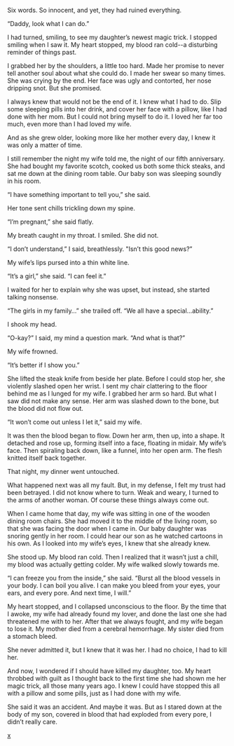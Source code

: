 Six words. So innocent, and yet, they had ruined everything.

“Daddy, look what I can do.”

I had turned, smiling, to see my daughter’s newest magic trick. I stopped smiling when I saw it. My heart stopped, my blood ran cold--a disturbing reminder of things past. 

I grabbed her by the shoulders, a little too hard. Made her promise to never tell another soul about what she could do. I made her swear so many times. She was crying by the end. Her face was ugly and contorted, her nose dripping snot. But she promised. 

I always knew that would not be the end of it. I knew what I had to do. Slip some sleeping pills into her drink, and cover her face with a pillow, like I had done with her mom. But I could not bring myself to do it. I loved her far too much, even more than I had loved my wife. 

And as she grew older, looking more like her mother every day, I knew it was only a matter of time. 

I still remember the night my wife told me, the night of our fifth anniversary. She had bought my favorite scotch, cooked us both some thick steaks, and sat me down at the dining room table. Our baby son was sleeping soundly in his room.

“I have something important to tell you,” she said. 

Her tone sent chills trickling down my spine. 

“I’m pregnant,” she said flatly. 

My breath caught in my throat. I smiled. She did not. 
  
“I don’t understand,” I said, breathlessly. "Isn’t this good news?”

My wife’s lips pursed into a thin white line.

“It’s a girl,” she said. “I can feel it.”

I waited for her to explain why she was upset, but instead, she started talking nonsense. 

“The girls in my family…” she trailed off. “We all have a special…ability.”

I shook my head.  

“O-kay?” I said, my mind a question mark. “And what is that?”

My wife frowned. 

“It’s better if I show you.”

She lifted the steak knife from beside her plate. Before I could stop her, she violently slashed open her wrist. I sent my chair clattering to the floor behind me as I lunged for my wife. I grabbed her arm so hard. But what I saw did not make any sense. Her arm was slashed down to the bone, but the blood did not flow out.

“It won’t come out unless I let it,” said my wife. 

It was then the blood began to flow. Down her arm, then up, into a shape. It detached and rose up, forming itself into a face, floating in midair. My wife’s face. Then spiraling back down, like a funnel, into her open arm. The flesh knitted itself back together. 

That night, my dinner went untouched. 

What happened next was all my fault. But, in my defense, I felt my trust had been betrayed. I did not know where to turn. Weak and weary, I turned to the arms of another woman. Of course these things always come out.

When I came home that day, my wife was sitting in one of the wooden dining room chairs. She had moved it to the middle of the living room, so that she was facing the door when I came in. Our baby daughter was snoring gently in her room. I could hear our son as he watched cartoons in his own. As I looked into my wife’s eyes, I knew that she already knew.

She stood up. My blood ran cold. Then I realized that it wasn’t just a chill, my blood was actually getting colder. My wife walked slowly towards me.

“I can freeze you from the inside,” she said. “Burst all the blood vessels in your body. I can boil you alive. I can make you bleed from your eyes, your ears, and every pore. And next time, I will.”

My heart stopped, and I collapsed unconscious to the floor. By the time that I awoke, my wife had already found my lover, and done the last one she had threatened me with to her. After that we always fought, and my wife began to lose it. My mother died from a cerebral hemorrhage. My sister died from a stomach bleed. 

She never admitted it, but I knew that it was her. I had no choice, I had to kill her.

And now, I wondered if I should have killed my daughter, too. My heart throbbed with guilt as I thought back to the first time she had shown me her magic trick, all those many years ago. I knew I could have stopped this all with a pillow and some pills, just as I had done with my wife.

She said it was an accident. And maybe it was. But as I stared down at the body of my son, covered in blood that had exploded from every pore, I didn’t really care.

[x](https://Reddit.com/r/lifeisstrangemetoo)